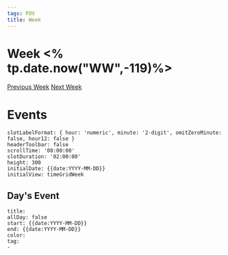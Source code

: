 ```yaml
---
tags: POV
title: Week 
---
```


# Week <% tp.date.now("WW",-119)%>

[Previous Week](<% tp.date.now("YYYY-[W]WW",)%>)
[Next Week](<% tp.date.now("YYYY-[W]WW",+14)%>)

# Events

```itinerary
slotLabelFormat: { hour: 'numeric', minute: '2-digit', omitZeroMinute: false, hour12: false }
headerToolbar: false
scrollTime: '08:00:00'
slotDuration: '02:00:00'
height: 300
initialDate: {{date:YYYY-MM-DD}}
initialView: timeGridWeek
```

## Day's Event

```itinerary-event
title: 
allDay: false
start: {{date:YYYY-MM-DD}}
end: {{date:YYYY-MM-DD}}
color: 
tag:
- 
```


